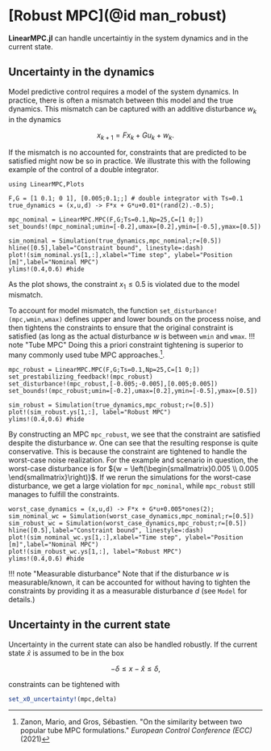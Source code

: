 # [Robust MPC](@id man_robust)

**LinearMPC.jl** can handle uncertaintiy in the system dynamics and in the current state. 

## Uncertainty in the dynamics
Model predictive control requires a model of the system dynamics. In practice, there is often a mismatch between this model and the true dynamics. This mismatch can be captured with an additive disturbance $w_k$ in the dynamics
```math
x_{k+1} = F x_k + G u_k + w_k.
```
If the mismatch is no accounted for, constraints that are predicted to be satisfied might now be so in practice. We illustrate this with the following example of the control of a double integrator.

```@example robust_mpc
using LinearMPC,Plots

F,G = [1 0.1; 0 1], [0.005;0.1;;] # double integrator with Ts=0.1 
true_dynamics = (x,u,d) -> F*x + G*u+0.01*(rand(2).-0.5);

mpc_nominal = LinearMPC.MPC(F,G;Ts=0.1,Np=25,C=[1 0;])
set_bounds!(mpc_nominal;umin=[-0.2],umax=[0.2],ymin=[-0.5],ymax=[0.5]) 

sim_nominal = Simulation(true_dynamics,mpc_nominal;r=[0.5])
hline([0.5],label="Constraint bound", linestyle=:dash)
plot!(sim_nominal.ys[1,:],xlabel="Time step", ylabel="Position [m]",label="Nominal MPC")
ylims!(0.4,0.6) #hide
```
As the plot shows, the constraint $x_1 \leq 0.5$ is violated due to the model mismatch. 

To account for model mismatch, the function `set_disturbance!(mpc,wmin,wmax)` defines upper and lower bounds on the process noise, and then tightens the constraints to ensure that the original constraint is satisfied (as long as the actual disturbance $w$ is between `wmin` and `wmax`.
!!! note "Tube MPC"
    Doing this a priori constraint tightening is superior to many commonly used tube MPC approaches.[^Zanon21].

[^Zanon21]: Zanon, Mario, and Gros, Sébastien. "On the similarity between two popular tube MPC formulations." _European Control Conference (ECC)_ (2021) 



```@example robust_mpc
mpc_robust = LinearMPC.MPC(F,G;Ts=0.1,Np=25,C=[1 0;])
set_prestabilizing_feedback!(mpc_robust)
set_disturbance!(mpc_robust,[-0.005;-0.005],[0.005;0.005])
set_bounds!(mpc_robust;umin=[-0.2],umax=[0.2],ymin=[-0.5],ymax=[0.5]) 

sim_robust = Simulation(true_dynamics,mpc_robust;r=[0.5])
plot!(sim_robust.ys[1,:], label="Robust MPC")
ylims!(0.4,0.6) #hide
```
By constructing an MPC `mpc_robust`, we see that the constraint are satisfied despite the disturbance $w$. One can see that the resulting response is quite conservative. This is because the constraint are tightened to handle the worst-case noise realization. For the example and scenario in question, the worst-case disturbance is for ${w = \left(\begin{smallmatrix}0.005 \\ 0.005 \end{smallmatrix}\right)}$. If we rerun the simulations for the worst-case disturbance, we get a large violation for `mpc_nominal`, while `mpc_robust` still manages to fulfill the constraints.

```@example robust_mpc
worst_case_dynamics = (x,u,d) -> F*x + G*u+0.005*ones(2);
sim_nominal_wc = Simulation(worst_case_dynamics,mpc_nominal;r=[0.5])
sim_robust_wc = Simulation(worst_case_dynamics,mpc_robust;r=[0.5])
hline([0.5],label="Constraint bound", linestyle=:dash)
plot!(sim_nominal_wc.ys[1,:],xlabel="Time step", ylabel="Position [m]",label="Nominal MPC")
plot!(sim_robust_wc.ys[1,:], label="Robust MPC")
ylims!(0.4,0.6) #hide
```
!!! note "Measurable disturbance"
    Note that if the disturbance $w$ is measurable/known, it can be accounted for without having to tighten the constraints by providing it as a measurable disturbance $d$ (see `Model` for details.)

## Uncertainty in the current state
Uncertainty in the current state can also be handled robustly. If the current state $\hat{x}$ is assumed to be in the box 
```math
-\delta \leq x - \hat{x} \leq \delta,
```
constraints can be tightened with 
```julia
set_x0_uncertainty!(mpc,delta)
```
